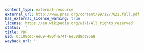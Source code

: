 ```yaml
---
content_type: external-resource
external_url: http://www.pnas.org/content/99/12/7821.full.pdf
has_external_license_warning: true
license: https://en.wikipedia.org/wiki/All_rights_reserved
status: ''
title: PDF
uid: 0c108cdc-ee69-480f-a74f-6e39d8d195a8
wayback_url: ''
---
```

